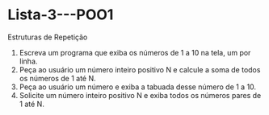 # Lista-3---POO1
Estruturas de Repetição
1. Escreva um programa que exiba os números de 1 a 10 na tela, um por linha. 
2. Peça ao usuário um número inteiro positivo N e calcule a soma de todos os números de 1 até N. 
3. Peça ao usuário um número e exiba a tabuada desse número de 1 a 10. 
4. Solicite um número inteiro positivo N e exiba todos os números pares de 1 até N. 
